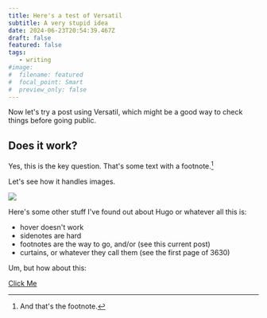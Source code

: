 ```yaml
---
title: Here's a test of Versatil
subtitle: A very stupid idea
date: 2024-06-23T20:54:39.467Z
draft: false
featured: false
tags:
   - writing
#image:
#  filename: featured
#  focal_point: Smart
#  preview_only: false
--- 
```

Now let's try a post using Versatil, which might be a good way to check things before going public.

## Does it work?

Yes, this is the key question. That's some text with a footnote.[^1]

[^1]: And that's the footnote.

Let's see how it handles images.

![](https://binohead.github.io/blog/warbled-songs/featured_hu17d2fd7c835acc25fa5b23506fa21df5_113233_8b3383641be7222c8b6729bfb23fa5fa.webp)

Here's some other stuff I've found out about Hugo or whatever all this is:

- hover doesn't work
- sidenotes are hard
- footnotes are the way to go, and/or (see this current post)
- curtains, or whatever they call them (see the first page of 3630)

Um, but how about this:

<a href="#" onclick="alert('Hi')">Click Me</a>
